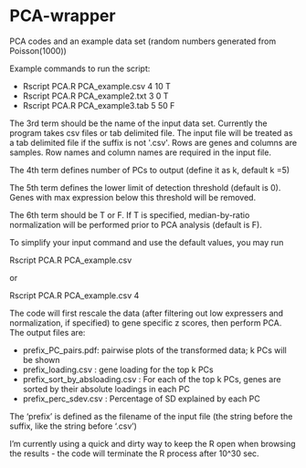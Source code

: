 # PCA-wrapper
PCA codes and an example data set (random numbers generated from Poisson(1000))

Example commands to run the script:
- Rscript PCA.R PCA_example.csv 4 10 T
- Rscript PCA.R PCA_example2.txt 3 0 T
- Rscript PCA.R PCA_example3.tab 5 50 F

The 3rd term should be the name of the input data set. 
Currently the program takes csv files or tab delimited file.
The input file will be treated as a tab delimited file if the suffix is not '.csv'.
Rows are genes and columns are samples. Row names and column names are required in the input file.

The 4th term defines number of PCs to output (define it as k, default k =5)

The 5th term defines the lower limit of detection threshold (default is 0). Genes with max expression below this threshold will be removed.

The 6th term should be T or F. If T is specified, median-by-ratio normalization will be performed prior to PCA analysis (default is F).

To simplify your input command and use the default values, you may run

Rscript PCA.R PCA_example.csv

or

Rscript PCA.R PCA_example.csv 4


The code will first rescale the data (after filtering out low expressers
and normalization, if specified) to gene specific z scores, then perform PCA.
The output files are:

- prefix_PC_pairs.pdf:
pairwise plots of the transformed data; k PCs will be shown
- prefix_loading.csv
: gene loading for the top k PCs
- prefix_sort_by_absloading.csv
: For each of the top k PCs, genes are sorted by their absolute loadings in each PC
- prefix_perc_sdev.csv
: Percentage of SD explained by each PC

The ‘prefix’ is defined as the filename of the input file (the string before the suffix, like the string before ‘.csv’) 


I’m currently using a quick and dirty way to keep the R open when browsing the results - the code will terminate the R process after 10^30 sec.
